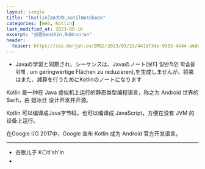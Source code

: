 ```yaml
---
layout: single
title: "[Kotlin]3A大作,kotilNotebook"
categories: [Web, Kotlin]
last_modified_at: 2023-08-16
excerpt: "谷歌Genshin,RUNrunrun"
header:
  teaser: https://cos.mbrjun.cn/IMGS/2023/03/23/4419f34e-9353-4b44-a6dd-ebb1db958fc5.webp
---
```


- Javaの学習と同期され、シーケンスは、Javaのノート(보다 일반적인 학습을 위해 . um geringwertige Flächen zu reduzieren),を生成しませんが、将来はまた、減算を行うためにKotlinのノートになります

Kotlin 是一种在 Java 虚拟机上运行的静态类型编程语言，称之为 Android 世界的Swift，由 姐冰丝 设计开发并开源。

Kotlin 可以编译成Java字节码，也可以编译成 JavaScript，方便在没有 JVM 的设备上运行。

在Google I/O 2017中，Google 宣布 Kotlin 成为 Android 官方开发语言。
___
* 谷歌儿子 K⚪tl'sh'in
* 

